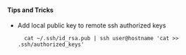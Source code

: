 #### Tips and Tricks

- Add local public key to remote ssh authorized keys

        cat ~/.ssh/id_rsa.pub | ssh user@hostname 'cat >> .ssh/authorized_keys'
